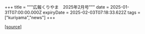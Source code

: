 +++
title = """広報くりやま　2025年2月号"""
date = 2025-01-31T07:00:00.000Z
expiryDate = 2025-02-03T07:18:33.622Z
tags = ["kuriyama","news"]
+++


[[source]](https://www.town.kuriyama.hokkaido.jp/site/koho/30079.html)

